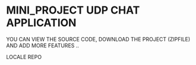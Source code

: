# MINI_PROJECT UDP CHAT APPLICATION
YOU CAN VIEW THE SOURCE CODE, DOWNLOAD THE PROJECT (ZIPFILE) AND ADD MORE FEATURES ..

LOCALE REPO


